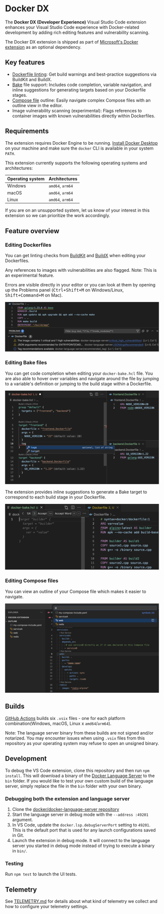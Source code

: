 # Docker DX

The **Docker DX (Developer Experience)** Visual Studio Code extension enhances your Visual Studio Code experience with Docker-related development by adding rich editing features and vulnerability scanning.

The Docker DX extension is shipped as part of [Microsoft's Docker extension](https://marketplace.visualstudio.com/items?itemName=ms-azuretools.vscode-docker) as an optional dependency.

## Key features

- [Dockerfile linting](https://docs.docker.com/reference/build-checks/): Get build warnings and best-practice suggestions via BuildKit and BuildX.
- [Bake](https://docs.docker.com/build/bake/) file support: Includes code completion, variable navigation, and inline suggestions for generating targets based on your Dockerfile stages.
- [Compose file](https://docs.docker.com/reference/compose-file/) outline: Easily navigate complex Compose files with an outline view in the editor.
- Image vulnerability scanning (experimental): Flags references to container images with known vulnerabilities directly within Dockerfiles.

## Requirements

The extension requires Docker Engine to be running. [Install Docker Desktop](https://www.docker.com/get-started/) on your machine and make sure the `docker` CLI is available in your system `PATH`.

This extension currently supports the following operating systems and architectures:

| Operating system | Architectures    |
| ---------------- | ---------------- |
| Windows          | `amd64`, `arm64` |
| macOS            | `amd64`, `arm64` |
| Linux            | `amd64`, `arm64` |

If you are on an unsupported system, let us know of your interest in this extension so we can prioritize the work accordingly.

## Feature overview

### Editing Dockerfiles

You can get linting checks from [BuildKit](https://github.com/moby/buildkit) and [BuildX](https://github.com/docker/buildx) when editing your Dockerfiles.

Any references to images with vulnerabilities are also flagged. Note: This is an experimental feature.

Errors are visible directly in your editor or you can look at them by opening up the Problems panel (<kbd>Ctrl+Shift+M</kbd> on Windows/Linux, <kbd>Shift+Command+M</kbd> on Mac).

![Linting a Dockerfile for build warnings and the use of vulnerable images](resources/readme/dockerfile-problems.png)

### Editing Bake files

You can get code completion when editing your `docker-bake.hcl` file. You are also able to hover over variables and navigate around the file by jumping to a variable's definition or jumping to the build stage within a Dockerfile.

![Editing a Bake file with code completion and cross-file linking support](resources/readme/docker-bake-editing.png)

The extension provides inline suggestions to generate a Bake target to correspond to each build stage in your Dockerfile.

![Suggesting Bake targets based on the content of the local Dockerfile](resources/readme/docker-bake-inline-completion.png)

### Editing Compose files

You can view an outline of your Compose file which makes it easier to navigate.

![Outline of a Docker Compose file in the Outline panel and from the Command Palette](resources/readme/docker-compose-outline.png)

## Builds

[GitHub Actions](https://github.com/docker/vscode-extension/actions) builds six `.vsix` files - one for each platform combination(Windows, macOS, Linux x `amd64`/`arm64`).

Note: The language server binary from these builds are not signed and/or notarized. You may encounter issues when using `.vsix` files from this repository as your operating system may refuse to open an unsigned binary.

## Development

To debug the VS Code extension, clone this repository and then run `npm install`. This will download a binary of the [Docker Language Server](https://github.com/docker/docker-language-server/releases) to the `bin` folder. If you would like to test your own custom build of the language server, simply replace the file in the `bin` folder with your own binary.

### Debugging both the extension and language server

1. Clone the [docker/docker-language-server repository](https://github.com/docker/docker-language-server)
2. Start the language server in debug mode with the `--address :49201` argument.
3. In VS Code, update the `docker.lsp.debugServerPort` setting to `49201`. This is the default port that is used for any launch configurations saved in Git.
4. Launch the extension in debug mode. It will connect to the language server you started in debug mode instead of trying to execute a binary in `bin/`.

### Testing

Run `npm test` to launch the UI tests.

## Telemetry

See [TELEMETRY.md](./TELEMETRY.md) for details about what kind of telemetry we collect and how to configure your telemetry settings.
